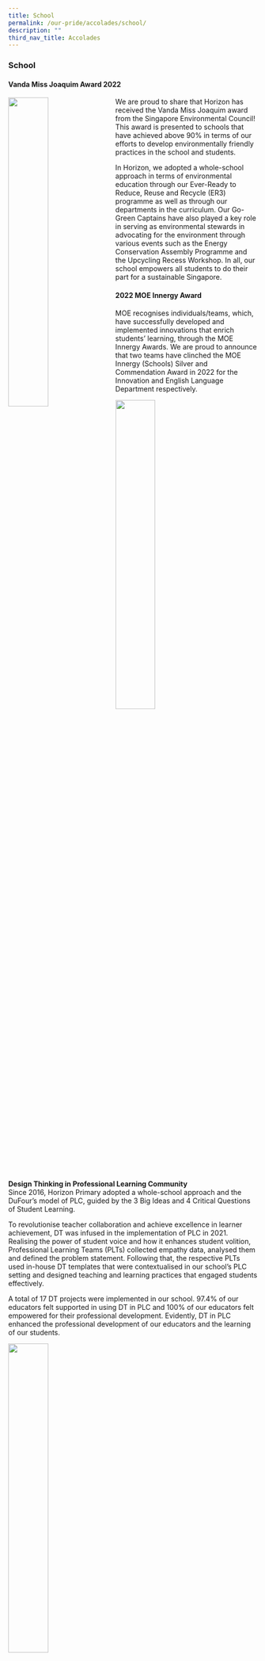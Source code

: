 ```yaml
---
title: School
permalink: /our-pride/accolades/school/
description: ""
third_nav_title: Accolades
---
```

### **School**

#### **Vanda Miss Joaquim Award 2022**

<img src="/images/sch1.png" style="width:40%;margin-right:15px;" align = "left">

We are proud to share that Horizon has received the Vanda Miss Joaquim award from the Singapore Environmental Council! This award is presented to schools that have achieved above 90% in terms of our efforts to develop environmentally friendly practices in the school and students.

In Horizon, we adopted a whole-school approach in terms of environmental education through our Ever-Ready to Reduce, Reuse and Recycle (ER3) programme as well as through our departments in the curriculum. Our Go-Green Captains have also played a key role in serving as environmental stewards in advocating for the environment through various events such as the Energy Conservation Assembly Programme and the Upcycling Recess Workshop. In all, our school empowers all students to do their part for a sustainable Singapore.

#### **2022 MOE Innergy Award**

MOE recognises individuals/teams, which, have successfully developed and implemented innovations that enrich students’ learning, through the MOE Innergy Awards. We are proud to announce that two teams have clinched the MOE Innergy (Schools) Silver and Commendation Award in 2022 for the Innovation and English Language Department respectively.

<img src="/images/sch2.jfif" style="width:40%">

**Design Thinking in Professional Learning Community**<br>
Since 2016, Horizon Primary adopted a whole-school approach and the DuFour’s model of PLC, guided by the 3 Big Ideas and 4 Critical Questions of Student Learning.

To revolutionise teacher collaboration and achieve excellence in learner achievement, DT was infused in the implementation of PLC in 2021. Realising the power of student voice and how it enhances student volition, Professional Learning Teams (PLTs) collected empathy data, analysed them and defined the problem statement. Following that, the respective PLTs used in-house DT templates that were contextualised in our school’s PLC setting and designed teaching and learning practices that engaged students effectively.  
  
A total of 17 DT projects were implemented in our school. 97.4% of our educators felt supported in using DT in PLC and 100% of our educators felt empowered for their professional development. Evidently, DT in PLC enhanced the professional development of our educators and the learning of our students.

<img src="/images/sch3.jfif" style="width:40%">

#### **2021 MOE Innergy Award**

<img src="/images/sch4.jfif" style="width:100%">

<img src="/images/sch5.jpeg" style="width:100%">



#### **The Prime Minister's Book Prize**

<img src="/images/sch6.png" style="width:100%">


#### **National Primary Schools Chinese Story-Telling Competition 2021**

<img src="/images/sch7.jpg" style="width:100%">

#### **Horizon Plays A Part In The Singapore Green Plan**

<img src="/images/sch8.png" style="width:100%">

### **MOE Innergy Award**

<img src="/images/sch9.jfif" style="width:100%">

#### **Try Something New During The Holidays**

<img src="/images/sch10.jfif" style="width:100%">

<img src="/images/sch11.jfif" style="width:100%">

#### **SOTA Primary 6 Art Competition 2020**

<img src="/images/sch12.jpg" style="width:100%">

#### **Platinum Star Award For Horizon Primary School**

<img src="/images/sch13.jfif" style="width:100%">

#### **SGD Yellow Flame Award**

--

We are proud to announce that Horizon Primary School has been awarded the Yellow Flame Award from the SEC-Starhub School Green Awards for the second consecutive year. The School Green Awards recognise the efforts put in by the teachers and students towards caring for the environment. As mentioned by PM Lee in this year's National Day Rally, climate change is one of the gravest challenges facing humankind and Singapore is feeling the impact of global warming. In Horizon Primary School, we recognize the importance of saving the Earth and have a whole-school approach to be more environmentally friendly. A highlight of our efforts this year, was the series of upcycling workshops planned and implemented by our student Eco-Leaders, heightened the awareness of our students in learning the importance of protecting our environment.

#### **Horizon Walkathon - Walk For Rice**

<img src="/images/sch14.jpeg" style="width:100%">

#### **Precautionary Measures For The Haze Period**

<img src="/images/sch15.jpg" style="width:100%">

#### **Horizon Family Day 2019 @ Thumbs Up**

<img src="/images/sch16.jpg" style="width:100%">

#### **Winners of Punggol Digital District (PDD) Hoarding Design Competition (Schools Category)**

<img src="/images/sch17.jpg" style="width:100%">

#### **SBS Transit Kindness Month**

<img src="/images/sch18.jpg" style="width:100%">

#### **Best Team Spirit Award From The Inaugural Chinese Street Dance Competition**

<img src="/images/sch19.jpg" style="width:100%">

#### **Outdoor Adventure Learning Programme**

<img src="/images/sch20.jpg" style="width:100%">

#### **Primary 1 Registration 2018**

<img src="/images/sch21.png" style="width:100%">

#### **Whole School Approach To SLD At Horizon Primary School**

<img src="/images/sch22.jpg" style="width:100%">

#### **Healthy Eating For Life**

<img src="/images/sch23.jpg" style="width:100%">

#### **Bringing Out The Leader In Every Child**

<img src="/images/sch24.jpg" style="width:100%">

#### **National Chinese Challenge 2017**

<img src="/images/sch25.jpg" style="width:100%">
